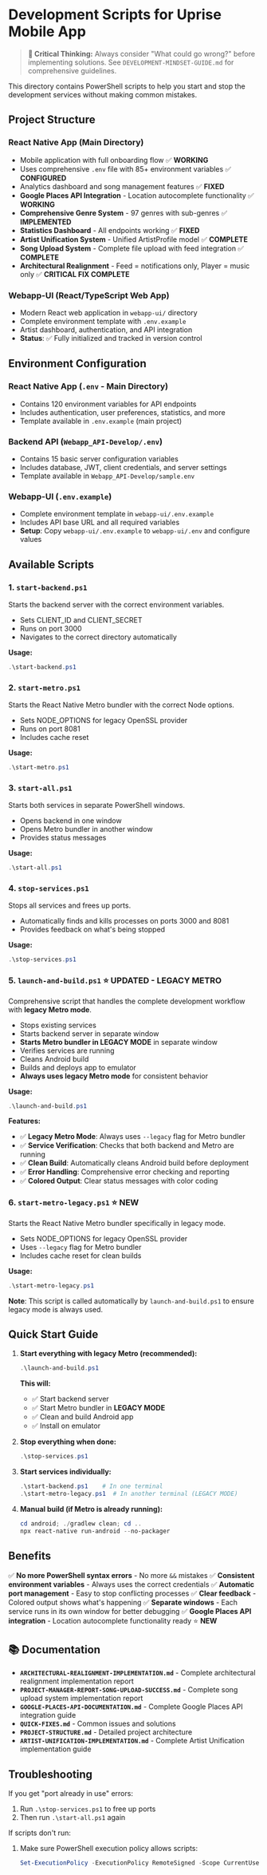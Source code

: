 # Development Scripts for Uprise Mobile App

> **🎯 Critical Thinking:** Always consider "What could go wrong?" before implementing solutions. See `DEVELOPMENT-MINDSET-GUIDE.md` for comprehensive guidelines.

This directory contains PowerShell scripts to help you start and stop the development services without making common mistakes.

## Project Structure

### **React Native App** (Main Directory)
- Mobile application with full onboarding flow ✅ **WORKING**
- Uses comprehensive `.env` file with 85+ environment variables ✅ **CONFIGURED**
- Analytics dashboard and song management features ✅ **FIXED**
- **Google Places API Integration** - Location autocomplete functionality ✅ **WORKING**
- **Comprehensive Genre System** - 97 genres with sub-genres ✅ **IMPLEMENTED**
- **Statistics Dashboard** - All endpoints working ✅ **FIXED**
- **Artist Unification System** - Unified ArtistProfile model ✅ **COMPLETE**
- **Song Upload System** - Complete file upload with feed integration ✅ **COMPLETE**
- **Architectural Realignment** - Feed = notifications only, Player = music only ✅ **CRITICAL FIX COMPLETE**

### **Webapp-UI** (React/TypeScript Web App)
- Modern React web application in `webapp-ui/` directory
- Complete environment template with `.env.example`
- Artist dashboard, authentication, and API integration
- **Status**: ✅ Fully initialized and tracked in version control

## Environment Configuration

### **React Native App (`.env` - Main Directory)**
- Contains 120 environment variables for API endpoints
- Includes authentication, user preferences, statistics, and more
- Template available in `.env.example` (main project)

### **Backend API (`Webapp_API-Develop/.env`)**
- Contains 15 basic server configuration variables
- Includes database, JWT, client credentials, and server settings
- Template available in `Webapp_API-Develop/sample.env`

### **Webapp-UI (`.env.example`)**
- Complete environment template in `webapp-ui/.env.example`
- Includes API base URL and all required variables
- **Setup**: Copy `webapp-ui/.env.example` to `webapp-ui/.env` and configure values

## Available Scripts

### 1. `start-backend.ps1`
Starts the backend server with the correct environment variables.
- Sets CLIENT_ID and CLIENT_SECRET
- Runs on port 3000
- Navigates to the correct directory automatically

**Usage:**
```powershell
.\start-backend.ps1
```

### 2. `start-metro.ps1`
Starts the React Native Metro bundler with the correct Node options.
- Sets NODE_OPTIONS for legacy OpenSSL provider
- Runs on port 8081
- Includes cache reset

**Usage:**
```powershell
.\start-metro.ps1
```

### 3. `start-all.ps1`
Starts both services in separate PowerShell windows.
- Opens backend in one window
- Opens Metro bundler in another window
- Provides status messages

**Usage:**
```powershell
.\start-all.ps1
```

### 4. `stop-services.ps1`
Stops all services and frees up ports.
- Automatically finds and kills processes on ports 3000 and 8081
- Provides feedback on what's being stopped

**Usage:**
```powershell
.\stop-services.ps1
```

### 5. `launch-and-build.ps1` ⭐ **UPDATED - LEGACY METRO**
Comprehensive script that handles the complete development workflow with **legacy Metro mode**.
- Stops existing services
- Starts backend server in separate window
- **Starts Metro bundler in LEGACY MODE** in separate window
- Verifies services are running
- Cleans Android build
- Builds and deploys app to emulator
- **Always uses legacy Metro mode** for consistent behavior

**Usage:**
```powershell
.\launch-and-build.ps1
```

**Features:**
- ✅ **Legacy Metro Mode**: Always uses `--legacy` flag for Metro bundler
- ✅ **Service Verification**: Checks that both backend and Metro are running
- ✅ **Clean Build**: Automatically cleans Android build before deployment
- ✅ **Error Handling**: Comprehensive error checking and reporting
- ✅ **Colored Output**: Clear status messages with color coding

### 6. `start-metro-legacy.ps1` ⭐ **NEW**
Starts the React Native Metro bundler specifically in legacy mode.
- Sets NODE_OPTIONS for legacy OpenSSL provider
- Uses `--legacy` flag for Metro bundler
- Includes cache reset for clean builds

**Usage:**
```powershell
.\start-metro-legacy.ps1
```

**Note**: This script is called automatically by `launch-and-build.ps1` to ensure legacy mode is always used.

## Quick Start Guide

1. **Start everything with legacy Metro (recommended):**
   ```powershell
   .\launch-and-build.ps1
   ```
   **This will:**
   - ✅ Start backend server
   - ✅ Start Metro bundler in **LEGACY MODE**
   - ✅ Clean and build Android app
   - ✅ Install on emulator

2. **Stop everything when done:**
   ```powershell
   .\stop-services.ps1
   ```

3. **Start services individually:**
   ```powershell
   .\start-backend.ps1    # In one terminal
   .\start-metro-legacy.ps1  # In another terminal (LEGACY MODE)
   ```

4. **Manual build (if Metro is already running):**
   ```powershell
   cd android; ./gradlew clean; cd ..
   npx react-native run-android --no-packager
   ```

## Benefits

✅ **No more PowerShell syntax errors** - No more `&&` mistakes
✅ **Consistent environment variables** - Always uses the correct credentials
✅ **Automatic port management** - Easy to stop conflicting processes
✅ **Clear feedback** - Colored output shows what's happening
✅ **Separate windows** - Each service runs in its own window for better debugging
✅ **Google Places API integration** - Location autocomplete functionality ready ⭐ **NEW**

## 📚 **Documentation**

- **`ARCHITECTURAL-REALIGNMENT-IMPLEMENTATION.md`** - Complete architectural realignment implementation report
- **`PROJECT-MANAGER-REPORT-SONG-UPLOAD-SUCCESS.md`** - Complete song upload system implementation report
- **`GOOGLE-PLACES-API-DOCUMENTATION.md`** - Complete Google Places API integration guide
- **`QUICK-FIXES.md`** - Common issues and solutions
- **`PROJECT-STRUCTURE.md`** - Detailed project architecture
- **`ARTIST-UNIFICATION-IMPLEMENTATION.md`** - Complete Artist Unification implementation guide

## Troubleshooting

If you get "port already in use" errors:
1. Run `.\stop-services.ps1` to free up ports
2. Then run `.\start-all.ps1` again

If scripts don't run:
1. Make sure PowerShell execution policy allows scripts:
   ```powershell
   Set-ExecutionPolicy -ExecutionPolicy RemoteSigned -Scope CurrentUser
   ``` 